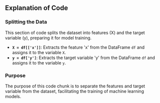 ## Explanation of Code

### Splitting the Data

This section of code splits the dataset into features (X) and the target variable (y), preparing it for model training.

- **`X = df[['x']]`**: Extracts the feature 'x' from the DataFrame `df` and assigns it to the variable `X`.
- **`y = df['y']`**: Extracts the target variable 'y' from the DataFrame `df` and assigns it to the variable `y`.

### Purpose

The purpose of this code chunk is to separate the features and target variable from the dataset, facilitating the training of machine learning models.

